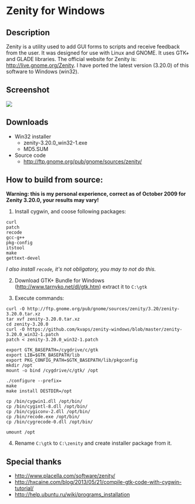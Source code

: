 # Zenity for Windows

## Description

Zenity is a utility used to add GUI forms to scripts and receive feedback from the user. It was designed for use with Linux and GNOME. It uses GTK+ and GLADE libraries. The official website for Zenity is: http://live.gnome.org/Zenity. I have ported the latest version (3.20.0) of this software to Windows (win32).

## Screenshot

![](http://www.placella.com/software/zenity/zenity-win32.png)

## Downloads

 * Win32 installer
   * zenity-3.20.0_win32-1.exe
   * MD5.SUM
 * Source code
   * http://ftp.gnome.org/pub/gnome/sources/zenity/

## How to build from source:

__Warning: this is my personal experience, correct as of October 2009 for Zenity 3.20.0, your results may vary!__

1. Install cygwin, and coose following packages:

```
curl
patch
recode
gcc-g++
pkg-config
itstool
make
gettext-devel
```
   *I also install `recode`, it's not obligatory, you may to not do this.*

2. Download GTK+ Bundle for Windows (http://www.tarnyko.net/dl/gtk.htm) extract it to `C:\gtk`

3. Execute commands:  

```
curl -O http://ftp.gnome.org/pub/gnome/sources/zenity/3.20/zenity-3.20.0.tar.xz
tar xvf zenity-3.20.0.tar.xz
cd zenity-3.20.0
curl -O https://github.com/kvaps/zenity-windows/blob/master/zenity-3.20.0_win32-1.patch
patch < zenity-3.20.0_win32-1.patch

export GTK_BASEPATH=/cygdrive/c/gtk
export LIB=$GTK_BASEPATH/lib
export PKG_CONFIG_PATH=$GTK_BASEPATH/lib/pkgconfig
mkdir /opt
mount -o bind /cygdrive/c/gtk/ /opt

./configure --prefix=
make
make install DESTDIR=/opt

cp /bin/cygwin1.dll /opt/bin/
cp /bin/cygintl-8.dll /opt/bin/
cp /bin/cygiconv-2.dll /opt/bin/
cp /bin/recode.exe /opt/bin/
cp /bin/cygrecode-0.dll /opt/bin/

umount /opt
```

4. Rename `C:\gtk` to `C:\zenity` and create installer package from it.

## Special thanks

* http://www.placella.com/software/zenity/
* http://hxcaine.com/blog/2013/05/21/compile-gtk-code-with-cygwin-tutorial/
* http://help.ubuntu.ru/wiki/programs_installation

